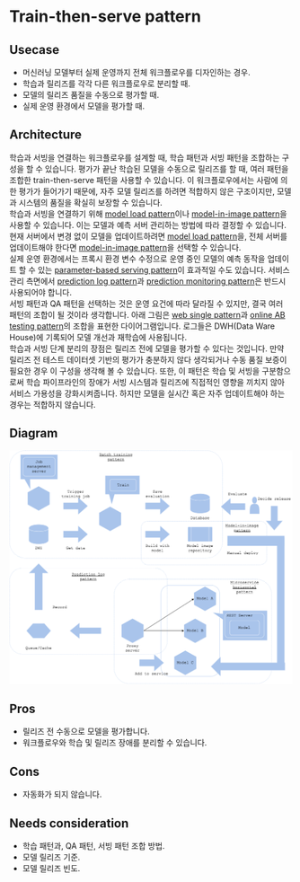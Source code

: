 # Train-then-serve pattern

## Usecase
- 머신러닝 모델부터 실제 운영까지 전체 워크플로우를 디자인하는 경우.
- 학습과 릴리즈를 각각 다른 워크플로우로 분리할 때. 
- 모델의 릴리즈 품질을 수동으로 평가할 때. 
- 실제 운영 환경에서 모델을 평가할 때. 

## Architecture
학습과 서빙을 연결하는 워크플로우를 설계할 때, 학습 패턴과 서빙 패턴을 조합하는 구성을 할 수 있습니다. 평가가 끝난 학습된 모델을 수동으로 릴리즈를 할 때, 여러 패턴을 조합한 train-then-serve 패턴을 사용할 수 있습니다. 이 워크플로우에서는 사람에 의한 평가가 들어가기 때문에, 자주 모델 릴리즈를 하려면 적합하지 않은 구조이지만, 모델과 시스템의 품질을 확실히 보장할 수 있습니다. 
 <br>
 학습과 서빙을 연결하기 위해 [model load pattern](../../Operation-patterns/Model-load-pattern/design_ko.md)이나 [model-in-image pattern](../../Operation-patterns/Model-in-image-pattern/design_ko.md)을 사용할 수 있습니다. 이는 모델과 예측 서버 관리하는 방법에 따라 결정할 수 있습니다. 현재 서버에서 변경 없이 모델을 업데이트하려면 [model load pattern](../../Operation-patterns/Model-load-pattern/design_ko.md)을, 전체 서버를 업데이트해야 한다면  [model-in-image pattern](../../Operation-patterns/Model-in-image-pattern/design_ko.md)을 선택할 수 있습니다. 
 <br>
실제 운영 환경에서는 프록시 환경 변수 수정으로 운영 중인 모델의 예측 동작을 업데이트 할 수 있는 [parameter-based serving pattern](../../Operation-patterns/Parameter-based-serving-pattern/design_ko.md)이 효과적일 수도 있습니다. 서비스 관리 측면에서 [prediction log pattern](../../Operation-patterns/Prediction-log-pattern/design_ko.md)과 [prediction monitoring pattern](../../Operation-patterns/Prediction-monitoring-pattern/design_ko.md)은 반드시 사용되어야 합니다. 
<br>
서빙 패턴과 QA 패턴을 선택하는 것은 운영 요건에 따라 달라질 수 있지만, 결국 여러 패턴의 조합이 될 것이라 생각합니다. 아래 그림은 [web single pattern](../../Serving-patterns/Web-single-pattern/design_ko.md)과  [online AB testing pattern](../../QA-patterns/Online-ab-test-pattern/design_ko.md)의 조합을 표현한 다이어그램입니다. 로그들은 DWH(Data Ware House)에 기록되어 모델 개선과 재학습에 사용됩니다. 
<br>
학습과 서빙 단계 분리의 장점은 릴리즈 전에 모델을 평가할 수 있다는 것입니다. 만약 릴리즈 전 테스트 데이터셋 기반의 평가가 충분하지 않다 생각되거나 수동 품질 보증이 필요한 경우 이 구성을 생각해 볼 수 있습니다. 또한, 이 패턴은 학습 및 서빙을 구분함으로써 학습 파이프라인의 장애가 서빙 시스템과 릴리즈에 직접적인 영향을 끼치지 않아 서비스 가용성을 강화시켜줍니다. 하지만 모델을 실시간 혹은 자주 업데이트해야 하는 경우는 적합하지 않습니다. 

## Diagram
![diagram](diagram.png)


## Pros
- 릴리즈 전 수동으로 모델을 평가합니다.
- 워크플로우와 학습 및 릴리즈 장애를 분리할 수 있습니다. 

## Cons
- 자동화가 되지 않습니다.

## Needs consideration
- 학습 패턴과, QA 패턴, 서빙 패턴 조합 방법. 
- 모델 릴리즈 기준.
- 모델 릴리즈 빈도. 
